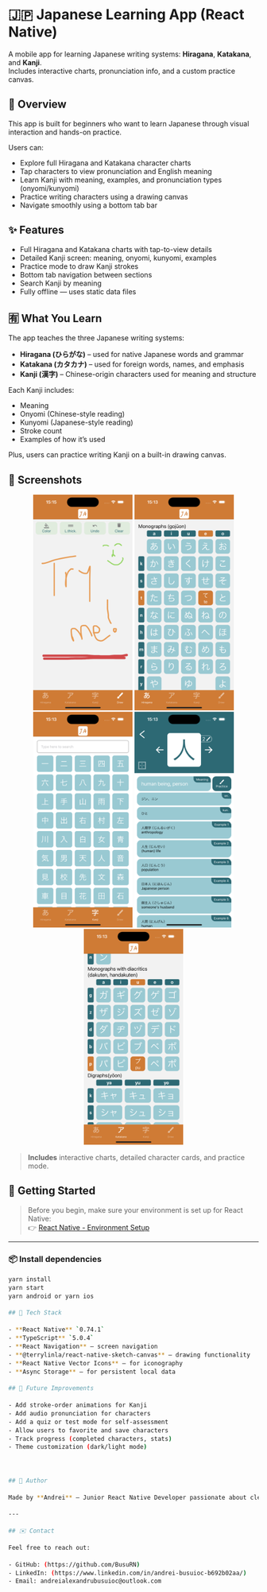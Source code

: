 # 🇯🇵 Japanese Learning App (React Native)

A mobile app for learning Japanese writing systems: **Hiragana**, **Katakana**, and **Kanji**.  
Includes interactive charts, pronunciation info, and a custom practice canvas.

## 📘 Overview

This app is built for beginners who want to learn Japanese through visual interaction and hands-on practice.

Users can:
- Explore full Hiragana and Katakana character charts
- Tap characters to view pronunciation and English meaning
- Learn Kanji with meaning, examples, and pronunciation types (onyomi/kunyomi)
- Practice writing characters using a drawing canvas
- Navigate smoothly using a bottom tab bar

## ✨ Features

- Full Hiragana and Katakana charts with tap-to-view details
- Detailed Kanji screen: meaning, onyomi, kunyomi, examples
- Practice mode to draw Kanji strokes
- Bottom tab navigation between sections
- Search Kanji by meaning
- Fully offline — uses static data files

## 🈶 What You Learn

The app teaches the three Japanese writing systems:

- **Hiragana (ひらがな)** – used for native Japanese words and grammar
- **Katakana (カタカナ)** – used for foreign words, names, and emphasis
- **Kanji (漢字)** – Chinese-origin characters used for meaning and structure

Each Kanji includes:
- Meaning
- Onyomi (Chinese-style reading)
- Kunyomi (Japanese-style reading)
- Stroke count
- Examples of how it’s used

Plus, users can practice writing Kanji on a built-in drawing canvas.

## 📸 Screenshots

<div align="center">
  <img src="./screenshots/canvas.png" width="200"/>
  <img src="./screenshots/hiragana.png" width="200"/>
  <img src="./screenshots/kanji.png" width="200"/>
  <img src="./screenshots/kanjiInfo.png" width="200"/>
  <img src="./screenshots/katakana.png" width="200"/>
</div>

> **Includes** interactive charts, detailed character cards, and practice mode.


## 🚀 Getting Started

> Before you begin, make sure your environment is set up for React Native:  
👉 [React Native - Environment Setup](https://reactnative.dev/docs/environment-setup)

---

### 📦 Install dependencies

```bash
yarn install
yarn start
yarn android or yarn ios 

## 🧰 Tech Stack

- **React Native** `0.74.1`
- **TypeScript** `5.0.4`
- **React Navigation** – screen navigation
- **@terrylinla/react-native-sketch-canvas** – drawing functionality
- **React Native Vector Icons** – for iconography
- **Async Storage** – for persistent local data

## 📌 Future Improvements

- Add stroke-order animations for Kanji
- Add audio pronunciation for characters
- Add a quiz or test mode for self-assessment
- Allow users to favorite and save characters
- Track progress (completed characters, stats)
- Theme customization (dark/light mode)



## 👤 Author

Made by **Andrei** — Junior React Native Developer passionate about clean UI, educational tools, and leveling up fast.

---

## ✉️ Contact

Feel free to reach out:

- GitHub: (https://github.com/BusuRN)
- LinkedIn: (https://www.linkedin.com/in/andrei-busuioc-b692b02aa/)
- Email: andreialexandrubusuioc@outlook.com
